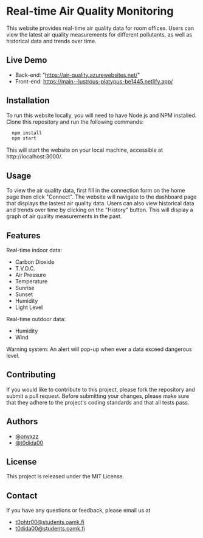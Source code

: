 # Real-time Air Quality Monitoring

This website provides real-time air quality data for room offices. Users can view the latest air quality measurements for different pollutants, as well as historical data and trends over time.

## Live Demo

- Back-end: "https://air-quality.azurewebsites.net/"
- Front-end: https://main--lustrous-platypus-be1445.netlify.app/

## Installation

To run this website locally, you will need to have Node.js and NPM installed. Clone this repository and run the following commands:

```bash
  npm install
  npm start
```

This will start the website on your local machine, accessible at http://localhost:3000/.

## Usage

To view the air quality data, first fill in the connection form on the home page then click "Connect". The website will navigate to the dashboard page that displays the lastest air quality data. Users can also view historical data and trends over time by clicking on the "History" button. This will display a graph of air quality measurements in the past.

## Features

Real-time indoor data:

- Carbon Dioxide
- T.V.O.C.
- Air Pressure
- Temperature
- Sunrise
- Sunset
- Humidity
- Light Level

Real-time outdoor data:

- Humidity
- Wind

Warning system: An alert will pop-up when ever a data exceed dangerous level.

## Contributing

If you would like to contribute to this project, please fork the repository and submit a pull request. Before submitting your changes, please make sure that they adhere to the project's coding standards and that all tests pass.

## Authors

- [@onyxzz](https://www.github.com/onyxzz)
- [@t0dida00](https://www.github.com/t0dida00)

## License

This project is released under the MIT License.

## Contact

If you have any questions or feedback, please email us at

- t0phtr00@students.oamk.fi
- t0dida00@students.oamk.fi
